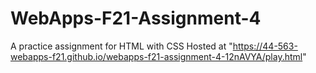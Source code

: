 # WebApps-F21-Assignment-4
A practice assignment for HTML with CSS
Hosted at "https://44-563-webapps-f21.github.io/webapps-f21-assignment-4-12nAVYA/play.html"